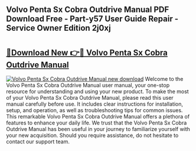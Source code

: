 ## Volvo Penta Sx Cobra Outdrive Manual PDF Download Free - Part-y57 User Guide Repair - Service Owner Edition 2j0xj

# <h2><a href="http://bc76633.oget.top/?id=Volvo+Penta+Sx+Cobra+Outdrive+Manual">🔗Download New 👉🔴 Volvo Penta Sx Cobra Outdrive Manual</a></h2>

[![Volvo Penta Sx Cobra Outdrive Manual new download](https://i.imgur.com/5g1atiW.png)](http://bc76633.oget.top/?id=Volvo+Penta+Sx+Cobra+Outdrive+Manual)
Welcome to the Volvo Penta Sx Cobra Outdrive Manual user manual, your one-stop resource for understanding and using your new product. To make the most of your Volvo Penta Sx Cobra Outdrive Manual, please read this user manual carefully before use. It includes clear instructions for installation, setup, and operation, as well as troubleshooting tips for common issues. This remarkable Volvo Penta Sx Cobra Outdrive Manual offers a plethora of features to enhance your daily life. We trust that the Volvo Penta Sx Cobra Outdrive Manual has been useful in your journey to familiarize yourself with your new acquisition. Should you require assistance, do not hesitate to contact our support team.
